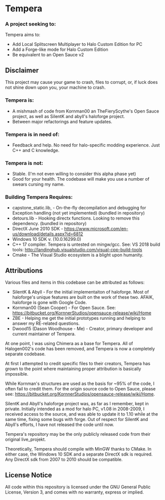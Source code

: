 # Tempera

### A project seeking to:
Tempera aims to:
  - Add Local Splitscreen Multiplayer to Halo Custom Edition for PC
  - Add a Forge-like mode for Halo Custom Edition
  - Be equivalent to an Open Sauce v2

## Disclaimer 

This project may cause your game to crash, files to corrupt, or, if luck does not shine down upon you, your machine to crash.

### Tempera is: 
  - A mishmash of code from Kornman00 an TheFieryScythe's Open Sauce project, as well as SilentK and abyll's haloforge project.
  - Between major refactorings and feature updates.

### Tempera is in need of:
  -  Feedback and help. No need for halo-specific modding experience. Just C++ and C knowledge. 
  
### Tempera is not: 
  - Stable. (I'm not even willing to consider this alpha phase yet)
  - Good for your health. The codebase will make you use a number of swears cursing my name.
  
### Building Tempera Requires:
  - capstone_static.lib, - On-the-fly decompilation and debugging for Exception handling (not yet implemented) (bundled in repository)
  - detours.lib - Hooking directx functions. Looking to remove this dependency. (bundled in repository)
  - DirectX June 2010 SDK - https://www.microsoft.com/en-us/download/details.aspx?id=6812
  - Windows 10 SDK v. (10.0.16299.0) 
  - C++ 17 compiler. Tempera is untested on mingw/gcc. See: VS 2018 build tools: http://landinghub.visualstudio.com/visual-cpp-build-tools
  - Cmake - The Visual Studio ecosystem is a blight upon humanity.
  
## Attributions  
  
Various files and items in this codebase can be attributed as follows:

 *	SilentK & Abyll - For the initial implementaiton of haloforge. Most of haloforge's unique features are built on the work of these two. AFAIK, haloforge is gone with Google Code.
 *	Kornman00 (Sean Cooper) - For Open Sauce. See: https://bitbucket.org/KornnerStudios/opensauce-release/wiki/Home
 *  ZBE - Helping me get the initial prototypes running and helping to answer my RE-related questions.
 *	Dwood15 (Dason Woodhouse - Me) - Creator, primary developer and current maintainer of Tempera. 
  
At one point, I was using Chimera as a base for Tempera. All of Halogen002's code has been removed, and Tempera is now a completely separate codebase.

At first I attempted to credit specific files to their creators, Tempera has grown to the point where maintaining proper attribution is basically impossible.

While Kornman's structures are used as the basis for ~95% of the code, I often fail to credit them. For the origin source code to 
Open Sauce, please see: https://bitbucket.org/KornnerStudios/opensauce-release/wiki/Home.

SilentK and Abyll's haloforge project was, as far as I remember, kept in private. Initially intended as a mod for halo PC, v1.08
in 2008-2009, I received access to the source, and was able to update it to 1.10 while at the same time, fixing some bugs with forge.
Out of respect for SilentK and Abyll's efforts, I have not released the code until now. 

Tempera's repository may be the only publicly released code from their original live_projekt. 

Theoretically, Tempera should compile with MinGW thanks to CMake. In either case, the Windows 10 SDK and a separate DirectX sdk is required. Any DirectX sdk from 2007 to 2010 should be compatible. 

## License Notice

All code within this repository is licensed under the GNU General Public License, Version 3, and comes with no warranty, express or implied.
